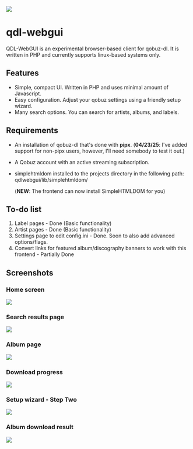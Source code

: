 
<img src="https://github.com/user-attachments/assets/a3cc61b1-6753-4e68-b2cc-64c8c97e5ecd">

# qdl-webgui
QDL-WebGUI is an experimental browser-based client for qobuz-dl. It is written in PHP and currently supports linux-based systems only.

## Features
- Simple, compact UI. Written in PHP and uses minimal amount of Javascript.
- Easy configuration. Adjust your qobuz settings using a friendly setup wizard.
- Many search options. You can search for artists, albums, and labels.


## Requirements
- An installation of qobuz-dl that's done with **pipx**.
  (**04/23/25**: I've added support for non-pipx users, however, I'll need somebody to test it out.)

- A Qobuz account with an active streaming subscription.
- simplehtmldom installed to the projects directory in the following path: qdlwebgui/lib/simplehtmldom/
  
  (**NEW**: The frontend can now install SimpleHTMLDOM for you)


## To-do list
1. Label pages - Done (Basic functionality)
2. Artist pages - Done (Basic functionality)
3. Settings page to edit config.ini - Done. Soon to also add advanced options/flags.
4. Convert links for featured album/discography banners to work with this frontend - Partially Done

## Screenshots
### Home screen
<img src="https://github.com/user-attachments/assets/749264b8-b6c0-4ee2-a7b9-c8cf1a82e0c0">

### Search results page
<img src="https://github.com/user-attachments/assets/406ca700-b752-4241-9d50-0388bda9b104">

### Album page
<img src="https://github.com/user-attachments/assets/9e93c877-7ef3-41ce-b65a-c22a54b1cc01">

### Download progress
<img src="https://github.com/user-attachments/assets/81b40edb-849b-4fa2-9278-4ca141311766">

### Setup wizard - Step Two
<img src="https://github.com/user-attachments/assets/f7a9cf90-cf8e-4025-a1cc-9f840af93694">

### Album download result
<img src="https://github.com/user-attachments/assets/b9c6ac8c-d0bd-4139-80cc-2ab82772a577">


